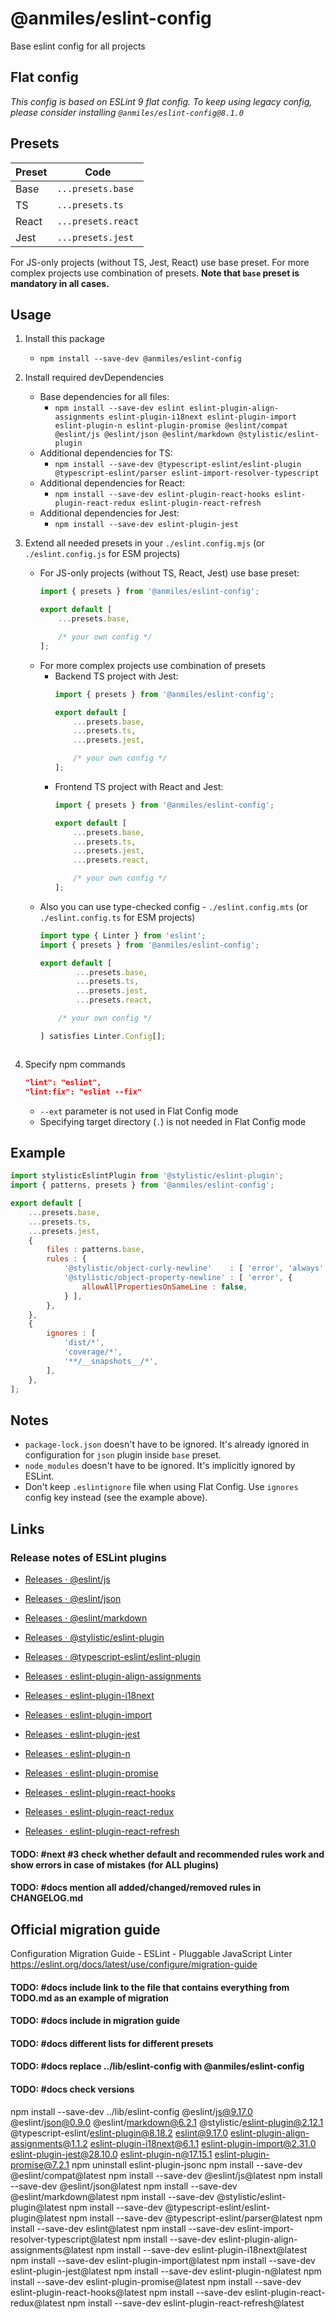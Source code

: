 # @anmiles/eslint-config

Base eslint config for all projects

## Flat config

_This config is based on ESLint 9 flat config.
To keep using legacy config, please consider installing `@anmiles/eslint-config@8.1.0`_

## Presets

| Preset | Code               |
|--------|--------------------|
| Base   | `...presets.base`  |
| TS     | `...presets.ts`    |
| React  | `...presets.react` |
| Jest   | `...presets.jest`  |

For JS-only projects (without TS, Jest, React) use base preset.
For more complex projects use combination of presets.
__Note that `base` preset is mandatory in all cases.__

## Usage

1. Install this package
	- `npm install --save-dev @anmiles/eslint-config`
1. Install required devDependencies
	- Base dependencies for all files:
		- `npm install --save-dev eslint eslint-plugin-align-assignments eslint-plugin-i18next eslint-plugin-import eslint-plugin-n eslint-plugin-promise @eslint/compat @eslint/js @eslint/json @eslint/markdown @stylistic/eslint-plugin`
	- Additional dependencies for TS:
		- `npm install --save-dev @typescript-eslint/eslint-plugin @typescript-eslint/parser eslint-import-resolver-typescript`
	- Additional dependencies for React:
		- `npm install --save-dev eslint-plugin-react-hooks eslint-plugin-react-redux eslint-plugin-react-refresh`
	- Additional dependencies for Jest:
		- `npm install --save-dev eslint-plugin-jest`
1. Extend all needed presets in your `./eslint.config.mjs` (or `./eslint.config.js` for ESM projects)
	- For JS-only projects (without TS, React, Jest) use base preset:
		```js
		import { presets } from '@anmiles/eslint-config';

		export default [
			...presets.base,

			/* your own config */
		];
		```
	- For more complex projects use combination of presets
		- Backend TS project with Jest:
			```js
			import { presets } from '@anmiles/eslint-config';

			export default [
				...presets.base,
				...presets.ts,
				...presets.jest,

				/* your own config */
			];
			```
		- Frontend TS project with React and Jest:
			```js
			import { presets } from '@anmiles/eslint-config';

			export default [
				...presets.base,
				...presets.ts,
				...presets.jest,
				...presets.react,

				/* your own config */
			];
			```
	- Also you can use type-checked config - `./eslint.config.mts` (or `./eslint.config.ts` for ESM projects)
		```ts
		import type { Linter } from 'eslint';
		import { presets } from '@anmiles/eslint-config';

		export default [
				...presets.base,
				...presets.ts,
				...presets.jest,
				...presets.react,

			/* your own config */

		] satisfies Linter.Config[];
	```
1. Specify npm commands

	```json
	"lint": "eslint",
	"lint:fix": "eslint --fix"
	```

	- `--ext` parameter is not used in Flat Config mode
	- Specifying target directory (`.`) is not needed in Flat Config mode

## Example

```js
import stylisticEslintPlugin from '@stylistic/eslint-plugin';
import { patterns, presets } from '@anmiles/eslint-config';

export default [
	...presets.base,
	...presets.ts,
	...presets.jest,
	{
		files : patterns.base,
		rules : {
			'@stylistic/object-curly-newline'    : [ 'error', 'always' ],
			'@stylistic/object-property-newline' : [ 'error', {
				allowAllPropertiesOnSameLine : false,
			} ],
		},
	},
	{
		ignores : [
			'dist/*',
			'coverage/*',
			'**/__snapshots__/*',
		],
	},
];
```

## Notes
- `package-lock.json` doesn't have to be ignored. It's already ignored in configuration for `json` plugin inside `base` preset.
- `node_modules` doesn't have to be ignored. It's implicitly ignored by ESLint.
- Don't keep `.eslintignore` file when using Flat Config. Use `ignores` config key instead (see the example above).

## Links

### Release notes of ESLint plugins

- [Releases · @eslint/js](https://github.com/eslint/eslint/releases)

- [Releases · @eslint/json](https://github.com/eslint/json/releases)

- [Releases · @eslint/markdown](https://github.com/eslint/markdown/releases)

- [Releases · @stylistic/eslint-plugin](https://github.com/eslint-stylistic/eslint-stylistic/releases)

- [Releases · @typescript-eslint/eslint-plugin](https://github.com/typescript-eslint/typescript-eslint/releases)

- [Releases · eslint-plugin-align-assignments](https://github.com/lucasefe/eslint-plugin-align-assignments/releases)

- [Releases · eslint-plugin-i18next](https://github.com/edvardchen/eslint-plugin-i18next/blob/main/CHANGELOG.md)

- [Releases · eslint-plugin-import](https://github.com/import-js/eslint-plugin-import/releases)

- [Releases · eslint-plugin-jest](https://github.com/jest-community/eslint-plugin-jest/releases)

- [Releases · eslint-plugin-n](https://github.com/eslint-community/eslint-plugin-n/releases)

- [Releases · eslint-plugin-promise](https://github.com/eslint-community/eslint-plugin-promise/releases)

- [Releases · eslint-plugin-react-hooks](https://github.com/facebook/react/blob/main/packages/eslint-plugin-react-hooks/CHANGELOG.md)

- [Releases · eslint-plugin-react-redux](https://github.com/DianaSuvorova/eslint-plugin-react-redux/releases)

- [Releases · eslint-plugin-react-refresh](https://github.com/ArnaudBarre/eslint-plugin-react-refresh/releases)

#### TODO: #next #3 check whether default and recommended rules work and show errors in case of mistakes (for ALL plugins)

#### TODO: #docs mention all added/changed/removed rules in CHANGELOG.md

## Official migration guide
Configuration Migration Guide - ESLint - Pluggable JavaScript Linter
https://eslint.org/docs/latest/use/configure/migration-guide
#### TODO: #docs include link to the file that contains everything from TODO.md as an example of migration

#### TODO: #docs include in migration guide
#### TODO: #docs different lists for different presets
#### TODO: #docs replace ../lib/eslint-config with @anmiles/eslint-config
#### TODO: #docs check versions
npm install --save-dev ../lib/eslint-config @eslint/js@9.17.0 @eslint/json@0.9.0 @eslint/markdown@6.2.1 @stylistic/eslint-plugin@2.12.1 @typescript-eslint/eslint-plugin@8.18.2 eslint@9.17.0 eslint-plugin-align-assignments@1.1.2 eslint-plugin-i18next@6.1.1 eslint-plugin-import@2.31.0 eslint-plugin-jest@28.10.0 eslint-plugin-n@17.15.1 eslint-plugin-promise@7.2.1
npm uninstall eslint-plugin-jsonc
	npm install --save-dev @eslint/compat@latest
	npm install --save-dev @eslint/js@latest
	npm install --save-dev @eslint/json@latest
	npm install --save-dev @eslint/markdown@latest
	npm install --save-dev @stylistic/eslint-plugin@latest
	npm install --save-dev @typescript-eslint/eslint-plugin@latest
	npm install --save-dev @typescript-eslint/parser@latest
	npm install --save-dev eslint@latest
	npm install --save-dev eslint-import-resolver-typescript@latest
	npm install --save-dev eslint-plugin-align-assignments@latest
	npm install --save-dev eslint-plugin-i18next@latest
	npm install --save-dev eslint-plugin-import@latest
	npm install --save-dev eslint-plugin-jest@latest
	npm install --save-dev eslint-plugin-n@latest
	npm install --save-dev eslint-plugin-promise@latest
	npm install --save-dev eslint-plugin-react-hooks@latest
	npm install --save-dev eslint-plugin-react-redux@latest
	npm install --save-dev eslint-plugin-react-refresh@latest

